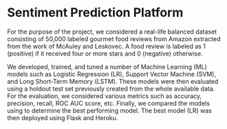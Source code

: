 # Sentiment Prediction Platform

For the purpose of the project, we considered a real-life balanced dataset consisting of 50,000 labeled gourmet food reviews from Amazon extracted from the work of McAuley and Leskovec. A food review is labeled as 1 (positive) if it received four or more stars and 0 (negative) otherwise. 

We developed, trained, and tuned a number of Machine Learning (ML) models such as Logistic Regression (LR), Support Vector Machine (SVM), and Long Short-Term Memory (LSTM). These models were then evaluated using a holdout test set previously created from the whole available data. For the evaluation, we considered various metrics such as accuracy, precision, recall, ROC AUC score, etc. Finally, we compared the models using to determine the best performing model. The best model (LR) was then deployed using Flask and Heroku.
